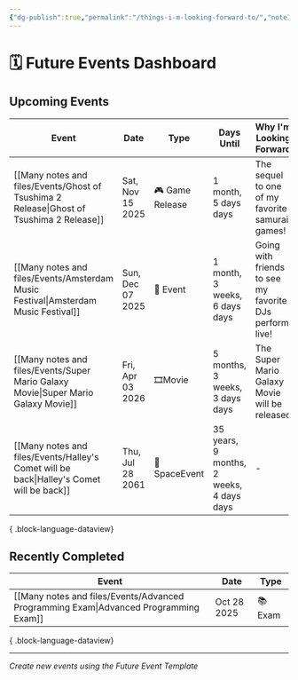 ```yaml
---
{"dg-publish":true,"permalink":"/things-i-m-looking-forward-to/","noteIcon":"","created":"2025-10-03T16:13:08.429+02:00","updated":"2025-10-04T22:22:08.851+02:00"}
---
```


# 🗓️ Future Events Dashboard

## Upcoming Events

| Event                                                                                       | Date             | Type            | Days Until                               | Why I'm Looking Forward                                 |
| ------------------------------------------------------------------------------------------- | ---------------- | --------------- | ---------------------------------------- | ------------------------------------------------------- |
| [[Many notes and files/Events/Ghost of Tsushima 2 Release\|Ghost of Tsushima 2 Release]] | Sat, Nov 15 2025 | 🎮 Game Release | 1 month, 5 days days                     | The sequel to one of my favorite samurai games!         |
| [[Many notes and files/Events/Amsterdam Music Festival\|Amsterdam Music Festival]]       | Sun, Dec 07 2025 | 🎵 Event        | 1 month, 3 weeks, 6 days days            | Going with friends to see my favorite DJs perform live! |
| [[Many notes and files/Events/Super Mario Galaxy Movie\|Super Mario Galaxy Movie]]       | Fri, Apr 03 2026 | 🎞️Movie        | 5 months, 3 weeks, 3 days days           | The Super Mario Galaxy Movie will be released           |
| [[Many notes and files/Events/Halley's Comet will be back\|Halley's Comet will be back]] | Thu, Jul 28 2061 | 🌌SpaceEvent    | 35 years, 9 months, 2 weeks, 4 days days | \-                                                      |

{ .block-language-dataview}

## Recently Completed

| Event                                                                                   | Date        | Type    |
| --------------------------------------------------------------------------------------- | ----------- | ------- |
| [[Many notes and files/Events/Advanced Programming Exam\|Advanced Programming Exam]] | Oct 28 2025 | 📚 Exam |

{ .block-language-dataview}

---

_Create new events using the Future Event Template_
